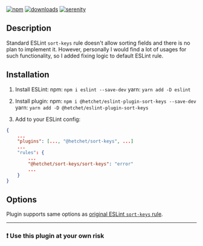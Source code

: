[![npm][npm-image]][serenity-url]
[![downloads][downloads-image]][serenity-url]
[![serenity][serenity-image]][serenity-url]

[npm-image]: https://img.shields.io/npm/v/@hetchet/eslint-plugin-sort-keys.svg?style=flat
[downloads-image]: https://img.shields.io/npm/dm/@hetchet/eslint-plugin-sort-keys.svg?style=flat
[serenity-image]: https://img.shields.io/badge/code%20style-%F0%9F%AA%B7%20serenity-4AD3BA?style=flat
[serenity-url]: https://npmjs.org/package/@hetchet/eslint-config-serenity

## Description

Standard ESLint `sort-keys` rule doesn't allow sorting fields and there is no plan to implement it. However, personally I would find a lot of usages for such functionality, so I added fixing logic to default ESLint rule.

## Installation

1. Install ESLint:
   npm: `npm i eslint --save-dev`
   yarn: `yarn add -D eslint`

2. Install plugin:
   npm: `npm i @hetchet/eslint-plugin-sort-keys --save-dev`
   yarn: `yarn add -D @hetchet/eslint-plugin-sort-keys`

3. Add to your ESLint config:

```json
{
	...
	"plugins": [..., "@hetchet/sort-keys", ...]
	...
	"rules": {
		...
		"@hetchet/sort-keys/sort-keys": "error"
		...
	}
}
```

## Options
Plugin supports same options as 
[original ESLint `sort-keys` rule](https://eslint.org/docs/latest/rules/sort-keys).

-----

### ❗️ Use this plugin at your own risk